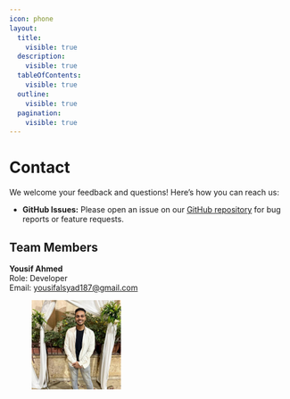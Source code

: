 ```yaml
---
icon: phone
layout:
  title:
    visible: true
  description:
    visible: true
  tableOfContents:
    visible: true
  outline:
    visible: true
  pagination:
    visible: true
---
```


# Contact

We welcome your feedback and questions! Here’s how you can reach us:

* **GitHub Issues:** Please open an issue on our [GitHub repository](https://github.com/ZooTa/Schedule-Automation/issues) for bug reports or feature requests.

## Team Members

**Yousif Ahmed**\
Role: Developer\
Email: [yousifalsyad187@gmail.com](mailto:yousifalsyad187@gmail.com)

<div align="left"><figure><img src="../.gitbook/assets/yousif.jpg" alt="" width="160"><figcaption></figcaption></figure></div>
